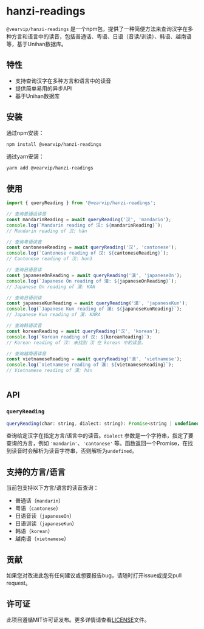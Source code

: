 # hanzi-readings

`@vearvip/hanzi-readings` 是一个npm包，提供了一种简便方法来查询汉字在多种方言和语言中的读音，包括普通话、粤语、日语（音读/训读）、韩语、越南语等，基于Unihan数据库。

## 特性

- 支持查询汉字在多种方言和语言中的读音
- 提供简单易用的异步API
- 基于Unihan数据库

## 安装

通过npm安装：

```bash
npm install @vearvip/hanzi-readings
```

通过yarn安装：

```bash
yarn add @vearvip/hanzi-readings
```

## 使用

```javascript
import { queryReading } from '@vearvip/hanzi-readings';

// 查询普通话读音
const mandarinReading = await queryReading('汉', 'mandarin');
console.log(`Mandarin reading of 汉: ${mandarinReading}`);
// Mandarin reading of 汉: hàn

// 查询粤语读音
const cantoneseReading = await queryReading('汉', 'cantonese');
console.log(`Cantonese reading of 汉: ${cantoneseReading}`);
// Cantonese reading of 汉: hon3

// 查询日语音读
const japaneseOnReading = await queryReading('漢', 'japaneseOn');
console.log(`Japanese On reading of 漢: ${japaneseOnReading}`);
// Japanese On reading of 漢: KAN

// 查询日语训读
const japaneseKunReading = await queryReading('漢', 'japaneseKun');
console.log(`Japanese Kun reading of 漢: ${japaneseKunReading}`);
// Japanese Kun reading of 漢: KARA

// 查询韩语读音
const koreanReading = await queryReading('汉', 'korean');
console.log(`Korean reading of 汉: ${koreanReading}`);
// Korean reading of 汉: 未找到 汉 在 korean 中的读音。

// 查询越南语读音
const vietnameseReading = await queryReading('漢', 'vietnamese');
console.log(`Vietnamese reading of 漢: ${vietnameseReading}`);
// Vietnamese reading of 漢: hán
 
```

## API

### `queryReading`

```javascript
queryReading(char: string, dialect: string): Promise<string | undefined>
```

查询给定汉字在指定方言/语言中的读音。`dialect` 参数是一个字符串，指定了要查询的方言，例如 `'mandarin'`、`'cantonese'` 等。函数返回一个Promise，在找到读音时会解析为读音字符串，否则解析为`undefined`。
 
 
## 支持的方言/语言

当前包支持以下方言/语言的读音查询：

- 普通话（`mandarin`）
- 粤语（`cantonese`）
- 日语音读（`japaneseOn`）
- 日语训读（`japaneseKun`）
- 韩语（`korean`）
- 越南语（`vietnamese`） 

## 贡献

如果您对改进此包有任何建议或想要报告bug，请随时打开issue或提交pull request。

## 许可证

此项目遵循MIT许可证发布。更多详情请查看[LICENSE](LICENSE)文件。

 
